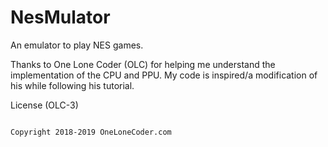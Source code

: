# NesMulator
An emulator to play NES games.

Thanks to One Lone Coder (OLC) for helping me understand the implementation of the CPU and PPU. 
My code is inspired/a modification of his while following his tutorial. 

License (OLC-3)
~~~~~~~~~~~~~~~

Copyright 2018-2019 OneLoneCoder.com
